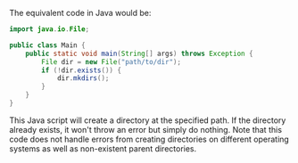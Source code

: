 The equivalent code in Java would be:

```java
import java.io.File;

public class Main {
    public static void main(String[] args) throws Exception {
        File dir = new File("path/to/dir");
        if (!dir.exists()) {
            dir.mkdirs();
        }
    }
}
```
This Java script will create a directory at the specified path. If the directory already exists, it won't throw an error but simply do nothing. Note that this code does not handle errors from creating directories on different operating systems as well as non-existent parent directories.
